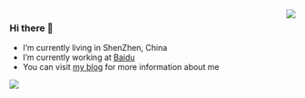 <img align="right" src="https://github-readme-stats.vercel.app/api?username=ikingye&show_icons=true&icon_color=805AD5&text_color=718096&bg_color=ffffff&hide_title=true"/>

### Hi there 👋

- I’m currently living in ShenZhen, China
- I’m currently working at [Baidu](https://talent.baidu.com)
- You can visit [my blog](https://kingye.me) for more information about me

![](https://wakatime.com/share/@ikingye/2ec0e679-69c4-4863-a5e6-2cbc9969d214.svg)
